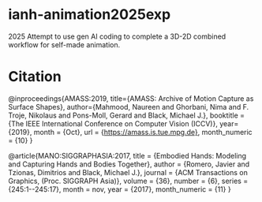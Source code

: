 # ianh-animation2025exp
2025 Attempt to use gen AI coding to complete a 3D-2D combined workflow for self-made animation.

# Citation

@inproceedings{AMASS:2019,
	title={AMASS: Archive of Motion Capture as Surface Shapes},
	author={Mahmood, Naureen and Ghorbani, Nima and F. Troje, Nikolaus and Pons-Moll, Gerard and Black, Michael J.},
	booktitle = {The IEEE International Conference on Computer Vision (ICCV)},
	year={2019},
	month = {Oct},
	url = {https://amass.is.tue.mpg.de},
	month_numeric = {10}
}

@article{MANO:SIGGRAPHASIA:2017,
      title = {Embodied Hands: Modeling and Capturing Hands and Bodies Together},
      author = {Romero, Javier and Tzionas, Dimitrios and Black, Michael J.},
      journal = {ACM Transactions on Graphics, (Proc. SIGGRAPH Asia)},
      volume = {36},
      number = {6},
      series = {245:1--245:17},
      month = nov,
      year = {2017},
      month_numeric = {11}
  }